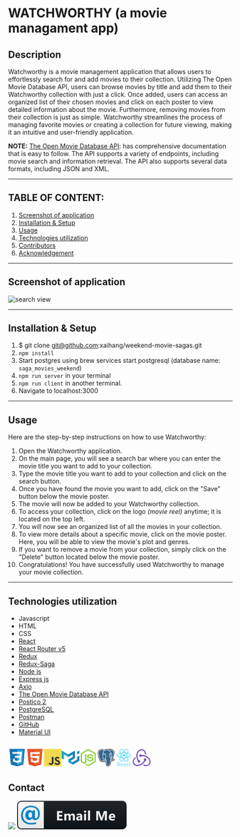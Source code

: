 # WATCHWORTHY (a movie managament app)

## Description
Watchworthy is a movie management application that allows users to effortlessly search for and add movies to their collection. Utilizing The Open Movie Database API, users can browse movies by title and add them to their Watchworthy collection with just a click. Once added, users can access an organized list of their chosen movies and click on each poster to view detailed information about the movie. Furthermore, removing movies from their collection is just as simple. Watchworthy streamlines the process of managing favorite movies or creating a collection for future viewing, making it an intuitive and user-friendly application.

**NOTE:** 
 [The Open Movie Database API](https://www.omdbapi.com/): has comprehensive documentation that is easy to follow. The API supports a variety of endpoints, including movie search and information retrieval. The API also supports several data formats, including JSON and XML.

---
## **TABLE OF CONTENT:**
1. [Screenshot of application](#screenshot-of-application)
1. [Installation & Setup](#installation--setup)
1. [Usage](#usage)
1. [Technologies utilization](#technologies-utilization)
1. [Contributors](#contributors)
1. [Acknowledgement](#acknowledgement)

---
## Screenshot of application
![search view](./public/searchvview.png)

---

## Installation & Setup
1. $ git clone git@github.com:xaihang/weekend-movie-sagas.git
1. `npm install`
1. Start postgres using brew services start postgresql (database name: `saga_movies_weekend`)
1. `npm run server` in your terminal
1. `npm run client` in another terminal. 
1. Navigate to localhost:3000

---

## Usage
Here are the step-by-step instructions on how to use Watchworthy:

1. Open the Watchworthy application.
1. On the main page, you will see a search bar where you can enter the movie title you want to add to your collection.
1. Type the movie title you want to add to your collection and click on the search button.
1. Once you have found the movie you want to add, click on the "Save" button below the movie poster.
1. The movie will now be added to your Watchworthy collection.
1. To access your collection, click on the logo *(movie reel)* anytime; it is located on the top left. 
1. You will now see an organized list of all the movies in your collection.
1. To view more details about a specific movie, click on the movie poster.
Here, you will be able to view the movie's plot and genres. 
1. If you want to remove a movie from your collection, simply click on the "Delete" button located below the movie poster.
1. Congratulations! You have successfully used Watchworthy to manage your movie collection.


---

## Technologies utilization 

* Javascript
* HTML
* CSS
* [React](https://reactjs.org/)
* [React Router v5](https://v5.reactrouter.com/web/guides/quick-start)
* [Redux](https://redux.js.org/)
* [Redux-Saga](https://redux-saga.js.org/)
* [Node js](https://nodejs.org/en/about/)
* [Express js](https://expressjs.com/)
* [Axio](https://axio.com/)
* [The Open Movie Database API](https://www.omdbapi.com/)
* [Postico 2](https://eggerapps.at/postico2/)
* [PostgreSQL](https://www.postgresql.org/)
* [Postman](https://www.postman.com/)
* [GitHub](https://github.com/xaihang/) 
* [Material UI](https://mui.com/)

<a href="https://developer.mozilla.org/en-US/docs/Web/CSS"><img src="https://raw.githubusercontent.com/devicons/devicon/master/icons/css3/css3-original.svg" height="40px" width="40px" /></a><a href="https://developer.mozilla.org/en-US/docs/Web/HTML"><img src="https://raw.githubusercontent.com/devicons/devicon/master/icons/html5/html5-original.svg" height="40px" width="40px" /></a><a href="https://developer.mozilla.org/en-US/docs/Web/JavaScript"><img src="https://raw.githubusercontent.com/devicons/devicon/master/icons/javascript/javascript-original.svg" height="40px" width="40px" /></a><a href="https://material-ui.com/"><img src="https://raw.githubusercontent.com/devicons/devicon/master/icons/materialui/materialui-original.svg" height="40px" width="40px" /></a><a href="https://nodejs.org/en/"><img src="https://raw.githubusercontent.com/devicons/devicon/master/icons/nodejs/nodejs-original.svg" height="40px" width="40px" /></a><a href="https://www.postgresql.org/"><img src="https://raw.githubusercontent.com/devicons/devicon/master/icons/postgresql/postgresql-original.svg" height="40px" width="40px" /></a><a href="https://reactjs.org/"><img src="https://raw.githubusercontent.com/devicons/devicon/master/icons/react/react-original-wordmark.svg" height="40px" width="40px" /></a><a href="https://redux.js.org/"><img src="https://raw.githubusercontent.com/devicons/devicon/master/icons/redux/redux-original.svg" height="40px" width="40px" /></a>
---
## Contact 
 

<a href="https://www.linkedin.com/in/xai-hang/"><img src="https://img.shields.io/badge/LinkedIn-0077B5?style=for-the-badge&logo=linkedin&logoColor=white" /></a>  <a href="mailto:xaihang12@gmail.com"><img src=https://raw.githubusercontent.com/johnturner4004/readme-generator/master/src/components/assets/images/email_me_button_icon_151852.svg /></a>
